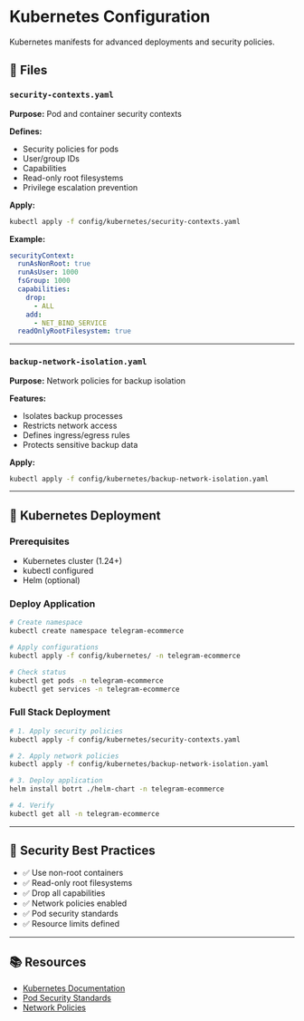 # Kubernetes Configuration

Kubernetes manifests for advanced deployments and security policies.

## 📁 Files

### `security-contexts.yaml`
**Purpose:** Pod and container security contexts

**Defines:**
- Security policies for pods
- User/group IDs
- Capabilities
- Read-only root filesystems
- Privilege escalation prevention

**Apply:**
```bash
kubectl apply -f config/kubernetes/security-contexts.yaml
```

**Example:**
```yaml
securityContext:
  runAsNonRoot: true
  runAsUser: 1000
  fsGroup: 1000
  capabilities:
    drop:
      - ALL
    add:
      - NET_BIND_SERVICE
  readOnlyRootFilesystem: true
```

---

### `backup-network-isolation.yaml`
**Purpose:** Network policies for backup isolation

**Features:**
- Isolates backup processes
- Restricts network access
- Defines ingress/egress rules
- Protects sensitive backup data

**Apply:**
```bash
kubectl apply -f config/kubernetes/backup-network-isolation.yaml
```

---

## 🚀 Kubernetes Deployment

### Prerequisites
- Kubernetes cluster (1.24+)
- kubectl configured
- Helm (optional)

### Deploy Application

```bash
# Create namespace
kubectl create namespace telegram-ecommerce

# Apply configurations
kubectl apply -f config/kubernetes/ -n telegram-ecommerce

# Check status
kubectl get pods -n telegram-ecommerce
kubectl get services -n telegram-ecommerce
```

### Full Stack Deployment

```bash
# 1. Apply security policies
kubectl apply -f config/kubernetes/security-contexts.yaml

# 2. Apply network policies
kubectl apply -f config/kubernetes/backup-network-isolation.yaml

# 3. Deploy application
helm install botrt ./helm-chart -n telegram-ecommerce

# 4. Verify
kubectl get all -n telegram-ecommerce
```

---

## 🔐 Security Best Practices

- ✅ Use non-root containers
- ✅ Read-only root filesystems
- ✅ Drop all capabilities
- ✅ Network policies enabled
- ✅ Pod security standards
- ✅ Resource limits defined

---

## 📚 Resources
- [Kubernetes Documentation](https://kubernetes.io/docs/)
- [Pod Security Standards](https://kubernetes.io/docs/concepts/security/pod-security-standards/)
- [Network Policies](https://kubernetes.io/docs/concepts/services-networking/network-policies/)

